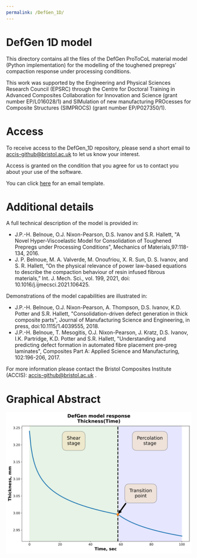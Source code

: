 ```yaml
---
permalink: /DefGen_1D/
---
```


# DefGen 1D model
This directory contains all the files of the DefGen ProToCoL material model (Python implementation) for the modelling of the toughened prepregs’ compaction response under processing conditions.

This work was supported by the Engineering and Physical Sciences Research Council (EPSRC) through the Centre for Doctoral Training in Advanced Composites Collaboration for Innovation and Science (grant number EP/L016028/1) and SIMulation of new manufacturing PROcesses for Composite Structures (SIMPROCS) (grant number EP/P027350/1).

# Access
To receive access to the DefGen_1D repository, please send a short email to accis-github@bristol.ac.uk to let us know your interest.  

Access is granted on the condition that you agree for us to contact you about your use of the software.

You can click [here](mailto:accis-github@bristol.ac.uk?subject=Access%20to%20DefGen_1D%20repository&body=Dear%20ACCIS%2C%20%0A%0AI%20would%20like%20to%20request%20access%20to%20your%20GitHub%20repository%20for%20DefGen_1D.%20%0A%0ABest%20wishes%2C%20%0A%3Cname%3E%0A%3Coptional%20affiliation%3EE) for an email template.

# Additional details

 A full technical description of the model is provided in:
* J.P.-H. Belnoue, O.J. Nixon-Pearson, D.S. Ivanov and S.R. Hallett, "A Novel Hyper-Viscoelastic Model for Consolidation of Toughened Prepregs under Processing Conditions", Mechanics of Materials,97:118-134, 2016.
* J. P. Belnoue, M. A. Valverde, M. Onoufriou, X. R. Sun, D. S. Ivanov, and S. R. Hallett, “On the physical relevance of power law-based equations to describe the compaction behaviour of resin infused fibrous materials,” Int. J. Mech. Sci., vol. 199, 2021, doi: 10.1016/j.ijmecsci.2021.106425.

Demonstrations of the model capabilities are illustrated in:
* J.P.-H. Belnoue, O.J. Nixon-Pearson, A. Thompson, D.S. Ivanov, K.D. Potter and S.R. Hallett, "Consolidation-driven defect generation in thick composite parts", 
Journal of Manufacturing Science and Engineering, in press, doi:10.1115/1.4039555, 2018.
* J.P.-H. Belnoue, T. Mesogitis, O.J. Nixon-Pearson, J. Kratz, D.S. Ivanov, I.K. Partridge, K.D. Potter and S.R. Hallett, "Understanding and predicting defect formation in automated fibre 
placement pre-preg laminates", Composites Part A: Applied Science and Manufacturing, 102:196-206, 2017.

For more information please contact the Bristol Composites Institute (ACCIS): accis-github@bristol.ac.uk . 

# Graphical Abstract

![Graphical abstract for DefGen1D](../img/DefGen1D_GraphicalAbstract.svg "DefGen1D")



